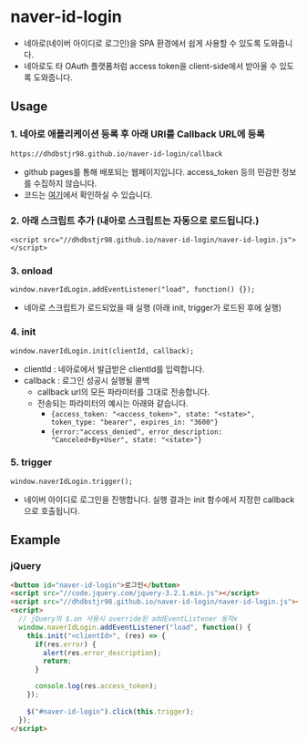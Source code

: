 # naver-id-login
- 네아로(네이버 아이디로 로그인)을 SPA 환경에서 쉽게 사용할 수 있도록 도와줍니다.
- 네아로도 타 OAuth 플랫폼처럼 access token을 client-side에서 받아올 수 있도록 도와줍니다.

## Usage
### 1. 네아로 애플리케이션 등록 후 아래 URI를 Callback URL에 등록
```
https://dhdbstjr98.github.io/naver-id-login/callback
```
- github pages를 통해 배포되는 웹페이지입니다. access_token 등의 민감한 정보를 수집하지 않습니다.
- 코드는 [여기](https://github.com/dhdbstjr98/naver-id-login/blob/master/callback.html)에서 확인하실 수 있습니다.

### 2. 아래 스크립트 추가 (내아로 스크립트는 자동으로 로드됩니다.)
```
<script src="//dhdbstjr98.github.io/naver-id-login/naver-id-login.js"></script>
```

### 3. onload
```
window.naverIdLogin.addEventListener("load", function() {});
```
- 네아로 스크립트가 로드되었을 때 실행 (아래 init, trigger가 로드된 후에 실행)

### 4. init
```
window.naverIdLogin.init(clientId, callback);
```
- clientId : 네아로에서 발급받은 clientId를 입력합니다.
- callback : 로그인 성공시 실행될 콜백
   - callback url의 모든 파라미터를 그대로 전송합니다.
   - 전송되는 파라미터의 예시는 아래와 같습니다.
      - `{access_token: "<access_token>", state: "<state>", token_type: "bearer", expires_in: "3600"}`
      - `{error:"access_denied", error_description: "Canceled+By+User", state: "<state>"}`

### 5. trigger
```
window.naverIdLogin.trigger();
```
- 네이버 아이디로 로그인을 진행합니다. 실행 결과는 init 함수에서 지정한 callback으로 호출됩니다.

## Example
### jQuery
```html
<button id="naver-id-login">로그인</button>
<script src="//code.jquery.com/jquery-3.2.1.min.js"></script>
<script src="//dhdbstjr98.github.io/naver-id-login/naver-id-login.js"></script>
<script>
  // jQuery의 $.on 사용시 override된 addEventListener 동작x
  window.naverIdLogin.addEventListener("load", function() {
    this.init("<clientId>", (res) => {
      if(res.error) {
        alert(res.error_description);
        return;
      }

      console.log(res.access_token);
    });
   
    $("#naver-id-login").click(this.trigger);
  });
</script>
```
